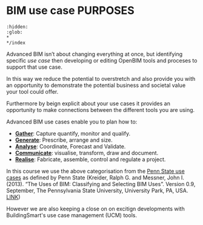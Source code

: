 

# BIM use case PURPOSES

```{toctree}
:hidden:
:glob:
*
*/index
```
Advanced BIM isn’t about changing everything at once, but identifying   specific _use case_ then developing or editing OpenBIM tools and proceses to support that use case. 

In this way we reduce the potential to overstretch and also provide you with an opportunity to demonstrate the potential business and societal value your tool could offer.

Furthermore by beign explicit about your use cases it provides an opportunity to make connections between the different tools you are using.

Advanced BIM use cases enable you to plan how to:

* **[Gather]**: Capture quantify, monitor and qualify.
* **[Generate]**: Prescribe, arrange and size.
* **[Analyse]**: Coordinate, Forecast and Validate.
* **[Communicate]**: visualise, transform, draw and document.
* **[Realise]**: Fabricate, assemble, control and regulate a project.

In this  course we use the above categorisation from the [Penn State use cases](/Uses/PennState/index) as defined by Penn State (Kreider, Ralph G. and Messner, John I. (2013). “The Uses of BIM: Classifying and Selecting BIM Uses”. Version 0.9, September, The Pennsylvania State University, University Park, PA, USA. [LINK](http://bim.psu.edu))

However we are also keeping a close on on excitign developments with BuildingSmart's use case management (UCM) tools.

[Gather]: /Uses/Purpose/Gather.md
[Generate]: /Uses/Purpose/Generate.md
[Analyse]: /Uses/Purpose/Analyse.md
[Communicate]: /Uses/Purpose/Communicate.md
[Realise]: /Uses/Purpose/Realise.md
